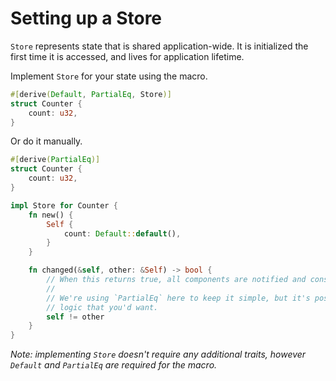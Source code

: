 # Setting up a Store

`Store` represents state that is shared application-wide. It is initialized the first time it is
accessed, and lives for application lifetime.

Implement `Store` for your state using the macro.

```rust
#[derive(Default, PartialEq, Store)]
struct Counter {
    count: u32,
}
```

Or do it manually.

```rust
#[derive(PartialEq)]
struct Counter {
    count: u32,
}

impl Store for Counter {
    fn new() {
        Self {
            count: Default::default(),
        }
    }

    fn changed(&self, other: &Self) -> bool {
        // When this returns true, all components are notified and consequently re-render.
        //
        // We're using `PartialEq` here to keep it simple, but it's possible to use any custom
        // logic that you'd want.
        self != other
    }
}
```

*Note: implementing `Store` doesn't require any additional traits, however `Default` and
`PartialEq` are required for the macro.*
